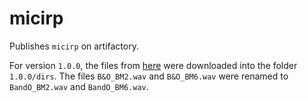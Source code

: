 # micirp

Publishes `micirp` on artifactory.

For version `1.0.0`, the files from [here](https://github.com/fschmid56/cpjku_dcase23/tree/main/datasets/dirs)
were downloaded into the folder `1.0.0/dirs`.
The files `B&O_BM2.wav` and `B&O_BM6.wav` were renamed to `BandO_BM2.wav` and `BandO_BM6.wav`.
